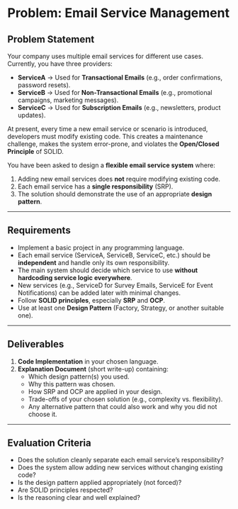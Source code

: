# Problem: Email Service Management  

## Problem Statement  
Your company uses multiple email services for different use cases. Currently, you have three providers:  

- **ServiceA** → Used for **Transactional Emails** (e.g., order confirmations, password resets).  
- **ServiceB** → Used for **Non-Transactional Emails** (e.g., promotional campaigns, marketing messages).  
- **ServiceC** → Used for **Subscription Emails** (e.g., newsletters, product updates).  

At present, every time a new email service or scenario is introduced, developers must modify existing code. This creates a maintenance challenge, makes the system error-prone, and violates the **Open/Closed Principle** of SOLID.  

You have been asked to design a **flexible email service system** where:  
1. Adding new email services does **not** require modifying existing code.  
2. Each email service has a **single responsibility** (SRP).  
3. The solution should demonstrate the use of an appropriate **design pattern**.  

---

## Requirements  
- Implement a basic project in any programming language.  
- Each email service (ServiceA, ServiceB, ServiceC, etc.) should be **independent** and handle only its own responsibility.  
- The main system should decide which service to use **without hardcoding service logic everywhere**.  
- New services (e.g., ServiceD for Survey Emails, ServiceE for Event Notifications) can be added later with minimal changes.  
- Follow **SOLID principles**, especially **SRP** and **OCP**.  
- Use at least one **Design Pattern** (Factory, Strategy, or another suitable one).  

---

## Deliverables  
1. **Code Implementation** in your chosen language.  
2. **Explanation Document** (short write-up) containing:  
   - Which design pattern(s) you used.  
   - Why this pattern was chosen.  
   - How SRP and OCP are applied in your design.  
   - Trade-offs of your chosen solution (e.g., complexity vs. flexibility).  
   - Any alternative pattern that could also work and why you did not choose it.  

---

## Evaluation Criteria  
- Does the solution cleanly separate each email service’s responsibility?  
- Does the system allow adding new services without changing existing code?  
- Is the design pattern applied appropriately (not forced)?  
- Are SOLID principles respected?  
- Is the reasoning clear and well explained?  
